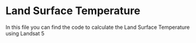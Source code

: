 # Land Surface Temperature
In this file you can find the code to calculate the Land Surface Temperature using Landsat 5
